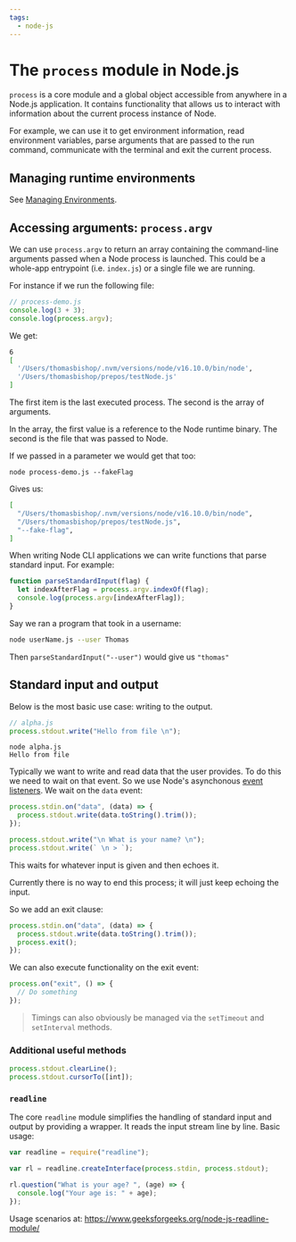 ```yaml
---
tags:
  - node-js
---
```


# The `process` module in Node.js

`process` is a core module and a global object accessible from anywhere in a
Node.js application. It contains functionality that allows us to interact with
information about the current process instance of Node.

For example, we can use it to get environment information, read environment
variables, parse arguments that are passed to the run command, communicate with
the terminal and exit the current process.

## Managing runtime environments

See
[Managing Environments](Managing_environments_in_NodeJS.md).

## Accessing arguments: `process.argv`

We can use `process.argv` to return an array containing the command-line
arguments passed when a Node process is launched. This could be a whole-app
entrypoint (i.e. `index.js`) or a single file we are running.

For instance if we run the following file:

```js
// process-demo.js
console.log(3 + 3);
console.log(process.argv);
```

We get:

```bash
6
[
  '/Users/thomasbishop/.nvm/versions/node/v16.10.0/bin/node',
  '/Users/thomasbishop/prepos/testNode.js'
]
```

The first item is the last executed process. The second is the array of
arguments.

In the array, the first value is a reference to the Node runtime binary. The
second is the file that was passed to Node.

If we passed in a parameter we would get that too:

```
node process-demo.js --fakeFlag
```

Gives us:

```bash
[
  "/Users/thomasbishop/.nvm/versions/node/v16.10.0/bin/node",
  "/Users/thomasbishop/prepos/testNode.js",
  "--fake-flag",
]
```

When writing Node CLI applications we can write functions that parse standard
input. For example:

```js
function parseStandardInput(flag) {
  let indexAfterFlag = process.argv.indexOf(flag);
  console.log(process.argv[indexAfterFlag]);
}
```

Say we ran a program that took in a username:

```bash
node userName.js --user Thomas
```

Then `parseStandardInput("--user")` would give us `"thomas"`

## Standard input and output

Below is the most basic use case: writing to the output.

```js
// alpha.js
process.stdout.write("Hello from file \n");
```

```
node alpha.js
Hello from file
```

Typically we want to write and read data that the user provides. To do this we
need to wait on that event. So we use Node's asynchonous
[event listeners](events.md). We wait
on the `data` event:

```js
process.stdin.on("data", (data) => {
  process.stdout.write(data.toString().trim());
});

process.stdout.write("\n What is your name? \n");
process.stdout.write(` \n > `);
```

This waits for whatever input is given and then echoes it.

Currently there is no way to end this process; it will just keep echoing the
input.

So we add an exit clause:

```js
process.stdin.on("data", (data) => {
  process.stdout.write(data.toString().trim());
  process.exit();
});
```

We can also execute functionality on the exit event:

```js
process.on("exit", () => {
  // Do something
});
```

> Timings can also obviously be managed via the `setTimeout` and `setInterval`
> methods.

### Additional useful methods

```js
process.stdout.clearLine();
process.stdout.cursorTo([int]);
```

### `readline`

The core `readline` module simplifies the handling of standard input and output
by providing a wrapper. It reads the input stream line by line. Basic usage:

```js
var readline = require("readline");

var rl = readline.createInterface(process.stdin, process.stdout);

rl.question("What is your age? ", (age) => {
  console.log("Your age is: " + age);
});
```

Usage scenarios at: https://www.geeksforgeeks.org/node-js-readline-module/
